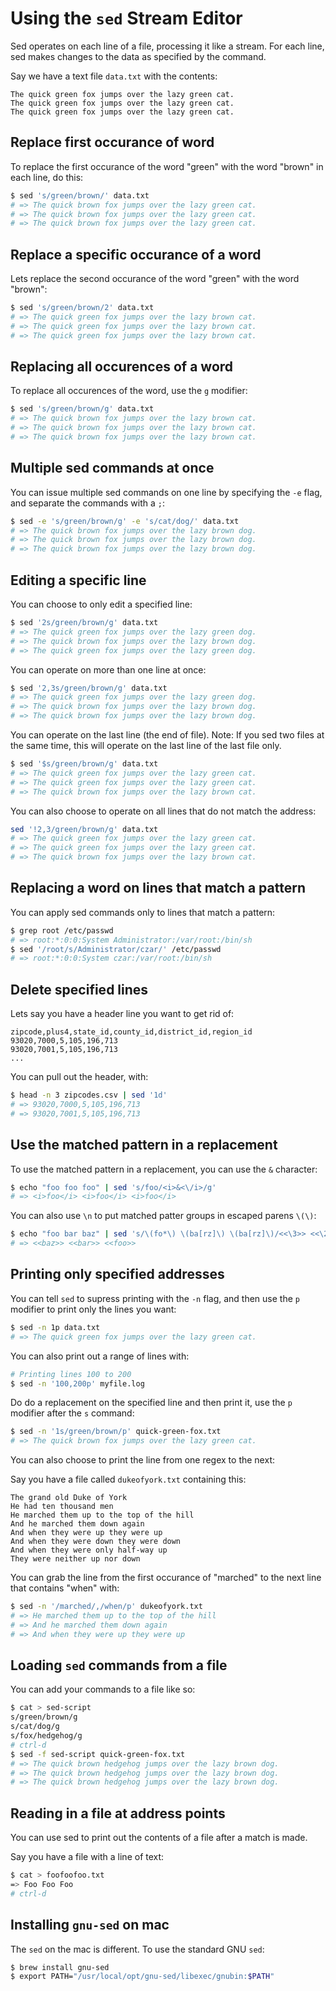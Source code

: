 # Using the `sed` Stream Editor

Sed operates on each line of a file, processing it like a stream.  For each line, sed makes changes to the data as specified by the command.

Say we have a text file `data.txt` with the contents:

```text
The quick green fox jumps over the lazy green cat.
The quick green fox jumps over the lazy green cat.
The quick green fox jumps over the lazy green cat.
```

## Replace first occurance of word

To replace the first occurance of the word "green" with the word "brown" in each line, do this:

```bash
$ sed 's/green/brown/' data.txt
# => The quick brown fox jumps over the lazy green cat.
# => The quick brown fox jumps over the lazy green cat.
# => The quick brown fox jumps over the lazy green cat.
```

## Replace a specific occurance of a word

Lets replace the second occurance of the word "green" with the word "brown":

```bash
$ sed 's/green/brown/2' data.txt
# => The quick green fox jumps over the lazy brown cat.
# => The quick green fox jumps over the lazy brown cat.
# => The quick green fox jumps over the lazy brown cat.
```

## Replacing all occurences of a word

To replace all occurences of the word, use the `g` modifier:

```bash
$ sed 's/green/brown/g' data.txt
# => The quick brown fox jumps over the lazy brown cat.
# => The quick brown fox jumps over the lazy brown cat.
# => The quick brown fox jumps over the lazy brown cat.
```

## Multiple sed commands at once

You can issue multiple sed commands on one line by specifying the `-e` flag, and separate the commands with a `;`:

```bash
$ sed -e 's/green/brown/g' -e 's/cat/dog/' data.txt
# => The quick brown fox jumps over the lazy brown dog.
# => The quick brown fox jumps over the lazy brown dog.
# => The quick brown fox jumps over the lazy brown dog.
```

## Editing a specific line

You can choose to only edit a specified line:

```bash
$ sed '2s/green/brown/g' data.txt
# => The quick green fox jumps over the lazy green dog.
# => The quick brown fox jumps over the lazy brown dog.
# => The quick green fox jumps over the lazy green dog.
```

You can operate on more than one line at once:

```bash
$ sed '2,3s/green/brown/g' data.txt
# => The quick green fox jumps over the lazy green dog.
# => The quick brown fox jumps over the lazy brown dog.
# => The quick brown fox jumps over the lazy brown dog.
```

You can operate on the last line (the end of file).  Note: If you sed two files at the same time, this will operate on the last line of the last file only.

```bash
$ sed '$s/green/brown/g' data.txt
# => The quick green fox jumps over the lazy green cat.
# => The quick green fox jumps over the lazy green cat.
# => The quick brown fox jumps over the lazy brown cat.
```

You can also choose to operate on all lines that do not match the address:

```bash
sed '!2,3/green/brown/g' data.txt
# => The quick green fox jumps over the lazy green cat.
# => The quick green fox jumps over the lazy green cat.
# => The quick brown fox jumps over the lazy brown cat.
```

## Replacing a word on lines that match a pattern

You can apply sed commands only to lines that match a pattern:

```bash
$ grep root /etc/passwd
# => root:*:0:0:System Administrator:/var/root:/bin/sh
$ sed '/root/s/Administrator/czar/' /etc/passwd
# => root:*:0:0:System czar:/var/root:/bin/sh
```

## Delete specified lines

Lets say you have a header line you want to get rid of:

```text
zipcode,plus4,state_id,county_id,district_id,region_id
93020,7000,5,105,196,713
93020,7001,5,105,196,713
...
```

You can pull out the header, with:

```bash
$ head -n 3 zipcodes.csv | sed '1d'
# => 93020,7000,5,105,196,713
# => 93020,7001,5,105,196,713
```

## Use the matched pattern in a replacement

To use the matched pattern in a replacement, you can use the `&` character:

```bash
$ echo "foo foo foo" | sed 's/foo/<i>&<\/i>/g'
# => <i>foo</i> <i>foo</i> <i>foo</i>
```

You can also use `\n` to put matched patter groups in escaped parens `\(\)`:

```bash
$ echo "foo bar baz" | sed 's/\(fo*\) \(ba[rz]\) \(ba[rz]\)/<<\3>> <<\2>> <<\1>>/g'
# => <<baz>> <<bar>> <<foo>>
```

## Printing only specified addresses

You can tell `sed` to supress printing with the `-n` flag, and then use the `p` modifier to print only the lines you want:

```bash
$ sed -n 1p data.txt
# => The quick green fox jumps over the lazy green cat.
```

You can also print out a range of lines with:

```bash
# Printing lines 100 to 200
$ sed -n '100,200p' myfile.log
```

Do do a replacement on the specified line and then print it, use the `p` modifier after the `s` command:

```bash
$ sed -n '1s/green/brown/p' quick-green-fox.txt
# => The quick brown fox jumps over the lazy green cat.
```

You can also choose to print the line from one regex to the next:

Say you have a file called `dukeofyork.txt` containing this:

```text
The grand old Duke of York
He had ten thousand men
He marched them up to the top of the hill
And he marched them down again
And when they were up they were up
And when they were down they were down
And when they were only half-way up
They were neither up nor down
```

You can grab the line from the first occurance of "marched" to the next line that contains "when" with:

```bash
$ sed -n '/marched/,/when/p' dukeofyork.txt
# => He marched them up to the top of the hill
# => And he marched them down again
# => And when they were up they were up
```

## Loading `sed` commands from a file

You can add your commands to a file like so:

```bash
$ cat > sed-script
s/green/brown/g
s/cat/dog/g
s/fox/hedgehog/g
# ctrl-d
$ sed -f sed-script quick-green-fox.txt
# => The quick brown hedgehog jumps over the lazy brown dog.
# => The quick brown hedgehog jumps over the lazy brown dog.
# => The quick brown hedgehog jumps over the lazy brown dog.
```

## Reading in a file at address points

You can use sed to print out the contents of a file after a match is made.

Say you have a file with a line of text:

```bash
$ cat > foofoofoo.txt
=> Foo Foo Foo
# ctrl-d
```

## Installing `gnu-sed` on mac

The `sed` on the mac is different.  To use the standard GNU `sed`:

```bash
$ brew install gnu-sed
$ export PATH="/usr/local/opt/gnu-sed/libexec/gnubin:$PATH"
```
